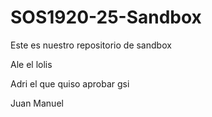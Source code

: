 # SOS1920-25-Sandbox

Este es nuestro repositorio de sandbox

Ale el lolis

Adri el que quiso aprobar gsi

Juan Manuel
